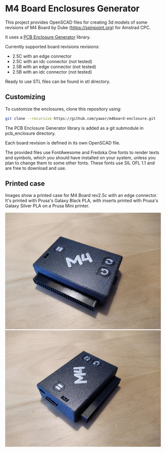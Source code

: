 # M4 Board Enclosures Generator

This project provides OpenSCAD files for creating 3d models of some revisions of M4 Board by Duke (https://spinpoint.org) for Amstrad CPC.

It uses a [PCB Enclosure Generator](https://github.com/yawor/openscad-pcb-enclosure-generator) library.

Currently supported board revisions revisions:
- 2.5C with an edge connector
- 2.5C with an idc connector (not tested)
- 2.5B with an edge connector (not tested)
- 2.5B with an idc connector (not tested)

Ready to use STL files can be found in stl directory.


## Customizing

To customize the enclosures, clone this repository using:
```sh
git clone --recursive https://github.com/yawor/m4board-enclosure.git
```

The PCB Enclosure Generator library is added as a git submodule in pcb_enclosure directory.

Each board revision is defined in its own OpenSCAD file.

The provided files use FontAwesome and Fredoka One fonts to render texts and symbols, which you should have installed on your system, unless you plan to change them to some other fonts. These fonts use SIL OFL 1.1 and are free to download and use.


## Printed case

Images show a printed case for M4 Board rev2.5c with an edge connector. It's printed with Prusa's Galaxy Black PLA, with inserts printed with Prusa's Galaxy Silver PLA on a Prusa Mini printer.

![rev2.5c edge image1](/img/rev25c_edge1.jpg?raw=true)
![rev2.5c edge image2](/img/rev25c_edge2.jpg?raw=true)



